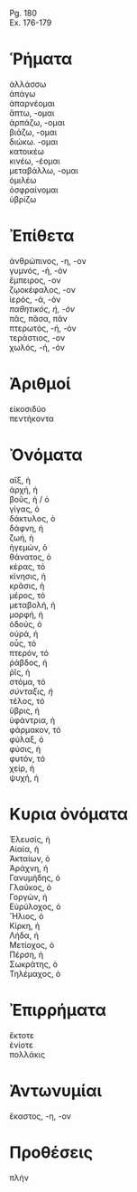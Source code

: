 Pg. 180   
Ex. 176-179  
# Ῥήματα  
ἀλλάσσω  
ἀπάγω  
ἀπαρνέομαι  
ἅπτω, -ομαι  
ἁρπάζω, -ομαι  
βιάζω, -ομαι  
διώκω. -ομαι  
κατοικέω  
κινέω, -έομαι  
μεταβάλλω, -ομαι  
ὁμιλέω  
ὀσφραίνομαι  
ὑβρίζω  
# Ἐπίθετα  
ἀνθρώπινος, -η, -ον  
γυμνός, -ή, -όν  
ἔμπειρος, -ον  
ζῳοκέφαλος, -ον  
ἱερός, -ά, -όν  
_παθητικός, ή, -όν_  
πᾶς, πᾶσα, πᾶν  
πτερωτός, -ή, -όν  
τεράστιος, -ον  
χωλός, -ή, -όν  
# Ἀριθμοί  
εἰκοσιδύο  
πεντήκοντα  
# Ὀνόματα  
αἴξ, ἡ  
ἀρχή, ἡ  
βοῦς, ἡ / ὸ  
γίγας, ὁ  
δάκτυλος, ὁ  
δάφνη, ἡ  
ζωή, ἡ  
ἡγεμών, ὁ  
θάνατος, ὁ  
κέρας, τό  
κίνησις, ἡ  
κρᾶσις, ἡ  
μέρος, τό  
μεταβολή, ἡ  
μορφή, ἡ  
ὀδούς, ὁ  
οὐρά, ἡ  
οὖς, τό  
πτερόν, τό  
ῥάβδος, ἡ  
ῥῖς, ἡ  
στόμα, τό  
_σύνταξις, ἡ_  
τέλος, τό  
ὕβρις, ἡ  
ὑφάντρια, ἡ  
φάρμακον, τό  
φύλαξ, ὁ  
φύσις, ἡ  
φυτόν, τό  
χείρ, ἡ  
ψυχή, ἡ  
# Κυρια ὀνόματα  
Ἐλευσίς, ἡ  
Αἰαία, ἡ  
Ἀκταίων, ὁ  
Ἀράχνη, ἡ  
Γανυμήδης, ὁ  
Γλαῦκος, ὁ  
Γοργών, ἡ  
Εὐρύλοχος, ὁ  
Ἥλιος, ὁ  
Κίρκη, ἡ  
Λήδα, ἡ  
Μετίοχος, ὁ  
Πέρση, ἡ  
Σωκράτης, ὁ  
Τηλέμαχος, ὁ  
# Ἐπιρρήματα  
ἔκτοτε  
ἐνίοτε  
πολλάκις  
# Ἀντωνυμίαι  
ἕκαστος, -η, -ον  
# Προθέσεις  
πλήν